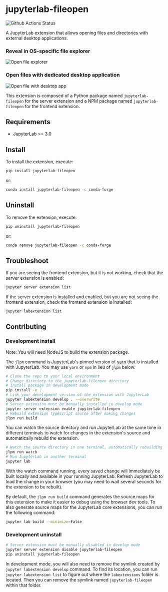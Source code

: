 # jupyterlab-fileopen

![Github Actions Status](https://github.com/martinRenou/jupyterlab-fileopen/actions/workflows/build.yml/badge.svg)

A JupyterLab extension that allows opening files and directories with external desktop applications.

### Reveal in OS-specific file explorer

![Open file explorer](images/openfolder.gif)

### Open files with dedicated desktop application

![Open file with desktop app](images/openfile.gif)

This extension is composed of a Python package named `jupyterlab-fileopen`
for the server extension and a NPM package named `jupyterlab-fileopen`
for the frontend extension.


## Requirements

* JupyterLab >= 3.0

## Install

To install the extension, execute:

```bash
pip install jupyterlab-fileopen
```

or:

```bash
conda install jupyterlab-fileopen -c conda-forge
```

## Uninstall

To remove the extension, execute:

```bash
pip uninstall jupyterlab-fileopen
```

or:

```bash
conda remove jupyterlab-fileopen -c conda-forge
```

## Troubleshoot

If you are seeing the frontend extension, but it is not working, check
that the server extension is enabled:

```bash
jupyter server extension list
```

If the server extension is installed and enabled, but you are not seeing
the frontend extension, check the frontend extension is installed:

```bash
jupyter labextension list
```


## Contributing

### Development install

Note: You will need NodeJS to build the extension package.

The `jlpm` command is JupyterLab's pinned version of
[yarn](https://yarnpkg.com/) that is installed with JupyterLab. You may use
`yarn` or `npm` in lieu of `jlpm` below.

```bash
# Clone the repo to your local environment
# Change directory to the jupyterlab-fileopen directory
# Install package in development mode
pip install -e .
# Link your development version of the extension with JupyterLab
jupyter labextension develop . --overwrite
# Server extension must be manually installed in develop mode
jupyter server extension enable jupyterlab-fileopen
# Rebuild extension Typescript source after making changes
jlpm run build
```

You can watch the source directory and run JupyterLab at the same time in different terminals to watch for changes in the extension's source and automatically rebuild the extension.

```bash
# Watch the source directory in one terminal, automatically rebuilding when needed
jlpm run watch
# Run JupyterLab in another terminal
jupyter lab
```

With the watch command running, every saved change will immediately be built locally and available in your running JupyterLab. Refresh JupyterLab to load the change in your browser (you may need to wait several seconds for the extension to be rebuilt).

By default, the `jlpm run build` command generates the source maps for this extension to make it easier to debug using the browser dev tools. To also generate source maps for the JupyterLab core extensions, you can run the following command:

```bash
jupyter lab build --minimize=False
```

### Development uninstall

```bash
# Server extension must be manually disabled in develop mode
jupyter server extension disable jupyterlab-fileopen
pip uninstall jupyterlab-fileopen
```

In development mode, you will also need to remove the symlink created by `jupyter labextension develop`
command. To find its location, you can run `jupyter labextension list` to figure out where the `labextensions`
folder is located. Then you can remove the symlink named `jupyterlab-fileopen` within that folder.

